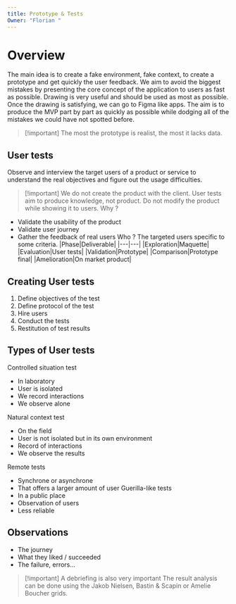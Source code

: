 ```yaml
---
title: Prototype & Tests
Owner: "Florian "
---
```

# Overview
The main idea is to create a fake environment, fake context, to create a prototype and get quickly the user feedback. We aim to avoid the biggest mistakes by presenting the core concept of the application to users as fast as possible.
Drawing is very useful and should be used as most as possible.
Once the drawing is satisfying, we can go to Figma like apps.
The aim is to produce the MVP part by part as quickly as possible while dodging all of the mistakes we could have not spotted before.

> [!important] The most the prototype is realist, the most it lacks data.
## User tests
Observe and interview the target users of a product or service to understand the real objectives and figure out the usage difficulties.

> [!important] We do not create the product with the client. User tests aim to produce knowledge, not product. Do not modify the product while showing it to users.
Why ?
- Validate the usability of the product
- Validate user journey
- Gather the feedback of real users
Who ? The targeted users specific to some criteria.
|Phase|Deliverable|
|---|---|
|Exploration|Maquette|
|Evaluation|User tests|
|Validation|Prototype|
|Comparison|Prototype final|
|Amelioration|On market product|
## Creating User tests
1. Define objectives of the test
2. Define protocol of the test
3. Hire users
4. Conduct the tests
5. Restitution of test results
## Types of User tests
Controlled situation test
- In laboratory
- User is isolated
- We record interactions
- We observe alone
  
Natural context test
- On the field
- User is not isolated but in its own environment
- Record of interactions
- We observe the results
  
Remote tests
- Synchrone or asynchrone
- That offers a larger amount of user
Guerilla-like tests
- In a public place
- Observation of users
- Less reliable
## Observations
- The journey
- What they liked / succeeded
- The failure, errors...

> [!important] A debriefing is also very important
The result analysis can be done using the Jakob Nielsen, Bastin & Scapin or Amelie Boucher grids.